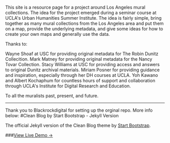 This site is a resource page for a project around Los Angeles mural collections. The idea for the project emerged during a seminar course at UCLA's Urban Humanities Summer Institute. The idea is fairly simple, bring together as many mural collections from the Los Angeles area and put them on a map, provide the underlying metadata, and give some ideas for how to create your own maps and generally use the data. 

Thanks to:

Wayne Shoaf at USC for providing original metadata for The Robin Dunitz Collecition.
Mark Matney for providing original metadata for the Nancy Tovar Collection.
Stacy Williams at USC for providing access and answers to original Dunitz archival materials.
Miriam Posner for providing guidance and inspiration, especially through her DH courses at UCLA.
Yoh Kawano and Albert Kochaphum for countless hours of support and collaboration through UCLA's Institute for Digital Research and Education.

To all the muralists past, present, and future. 

------------------------------------------------------------------------------------

Thank you to Blackrockdigital for setting up the orginal repo. More info below:
#Clean Blog by Start Bootstrap - Jekyll Version

The official Jekyll version of the Clean Blog theme by [Start Bootstrap](http://startbootstrap.com/).

###[View Live Demo &rarr;](http://blackrockdigital.github.io/startbootstrap-clean-blog-jekyll/)

